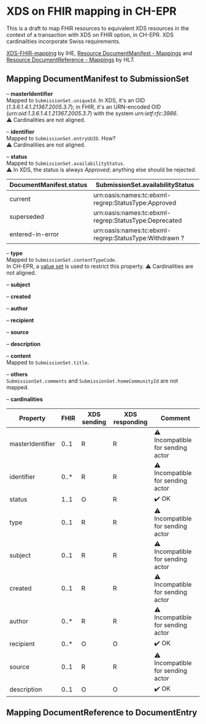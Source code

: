 # XDS on FHIR mapping in CH-EPR

This is a draft to map FHIR resources to equivalent XDS resources in the context of a transaction with XDS on FHIR option, in CH-EPR. XDS cardinalities incorporate Swiss requirements.

[XDS-FHIR-mapping](https://wiki.ihe.net/index.php/XDS-FHIR-mapping "XDS-FHIR-mapping") by IHE, [Resource DocumentManifest - Mappings](https://www.hl7.org/fhir/documentmanifest-mappings.html "Resource DocumentManifest - Mappings") and [Resource DocumentReference - Mappings](https://www.hl7.org/fhir/documentreference-mappings.html "Resource DocumentReference - Mappings") by HL7.

## Mapping DocumentManifest to SubmissionSet

– **masterIdentifier**<br>
Mapped to `SubmissionSet.uniqueId`. In XDS, it's an OID (*1.3.6.1.4.1.21367.2005.3.7*); in FHIR, it's an URN-encoded OID (*urn:oid:1.3.6.1.4.1.21367.2005.3.7*) with the system *urn:ietf:rfc:3986*.<br>
:warning: Cardinalities are not aligned.

– **identifier**<br>
Mapped to `SubmissionSet.entryUUID`. How?<br>
:warning: Cardinalities are not aligned.

– **status**<br>
Mapped to `SubmissionSet.availabilityStatus`.<br>
:warning: In XDS, the status is always *Approved*; anything else should be rejected.

| DocumentManifest.status | SubmissionSet.availabilityStatus |
| ------------ | ------------ |
| current | urn:oasis:names:tc:ebxml-regrep:StatusType:Approved |
| superseded | urn:oasis:names:tc:ebxml-regrep:StatusType:Deprecated |
| entered-in-error | urn:oasis:names:tc:ebxml-regrep:StatusType:Withdrawn ? |

– **type**<br>
Mapped to `SubmissionSet.contentTypeCode`.<br> In CH-EPR, a [value set](http://fhir.ch/ig/ch-epr-term/ValueSet-SubmissionSet.contentTypeCode.html) is used to restrict this property.
:warning: Cardinalities are not aligned.

– **subject**<br>

– **created**<br>

– **author**<br>

– **recipient**<br>

– **source**<br>

– **description**<br>

– **content**<br>
Mapped to `SubmissionSet.title`.

– **others**<br>
`SubmissionSet.comments` and `SubmissionSet.homeCommunityId` are not mapped.

– **cardinalities**<br>

| Property | FHIR | XDS sending | XDS responding | Comment |
| ------------ | ------------ | ------------ | ------------ | ------------ |
| masterIdentifier | 0..1 | R | R | :warning: Incompatible for sending actor |
| identifier | 0..*	| R | R | :warning: Incompatible for sending actor |
| status | 1..1 | O | R | :heavy_check_mark: OK |
| type | 0..1 | R | R | :warning: Incompatible for sending actor |
| subject | 0..1 | R | R | :warning: Incompatible for sending actor |
| created | 0..1 | R | R | :warning: Incompatible for sending actor |
| author | 0..*	| R | R | :warning: Incompatible for sending actor |
| recipient | 0..* | O | O | :heavy_check_mark: OK |
| source | 0..1 | R | R | :warning: Incompatible for sending actor |
| description | 0..1 | O | O | :heavy_check_mark: OK |

## Mapping DocumentReference to DocumentEntry
